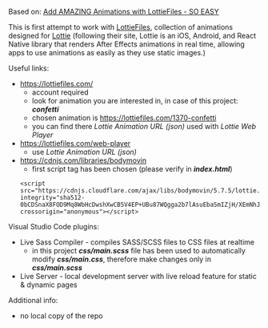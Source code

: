 Based on: [Add AMAZING Animations with LottieFiles - SO EASY](https://www.youtube.com/watch?v=x8WW0DDXZ4w)

This is first attempt to work with [LottieFiles](https://lottiefiles.com/), collection of animations designed for [Lottie](https://airbnb.design/lottie/) (following their site, Lottie is an iOS, Android, and React Native library that renders After Effects animations in real time, allowing apps to use animations as easily as they use static images.)

Useful links:
* <https://lottiefiles.com/>
  * account required
  * look for animation you are interested in, in case of this project: ***confetti***
  * chosen animation is <https://lottiefiles.com/1370-confetti>
  * you can find there *Lottie Animation URL (json)* used with *Lottie Web Player*
* <https://lottiefiles.com/web-player>
  * use *Lottie Animation URL (json)*
* <https://cdnjs.com/libraries/bodymovin>
  * first script tag has been chosen (please verify in ***index.html***)
  ```
  <script src="https://cdnjs.cloudflare.com/ajax/libs/bodymovin/5.7.5/lottie.min.js" integrity="sha512-0bCDSnaX8FOD9Mq8WbHcDwshXwCB5V4EP+UBu87WQgga2b7lAsuEbaSmIZjH/XEmNhJuhrPbFHemre5HZwrk9w==" crossorigin="anonymous"></script>
  ```

Visual Studio Code plugins:
* Live Sass Compiler - compiles SASS/SCSS files to CSS files at realtime
  * in this project ***css/main.scss*** file has been used to automatically modify ***css/main.css***, therefore make changes only in ***css/main.scss***
* Live Server - local development server with live reload feature for static & dynamic pages

Additional info:
* no local copy of the repo
